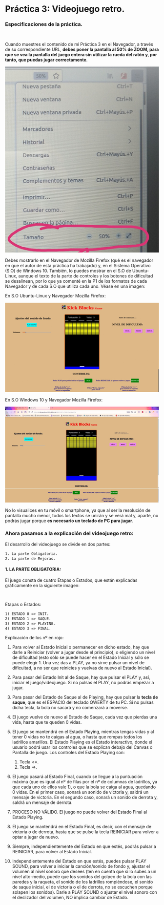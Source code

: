  # Práctica 3: Videojuego retro.

 ### **Especificaciones de la práctica.**
<br>

Cuando muestres el contenido de mi Práctica 3 en el Navegador, a través de su correspondiente URL, **debes poner la pantalla al 50% de ZOOM, para que se vea la pantalla del juego entera sin utilizar la rueda del ratón y, por tanto, que puedas jugar correctamente**.
  
![](Zoom50percent.jpg)  

Debes mostrarlo en el Navegador de Mozilla Firefox (qué es el navegador en que el autor de esta práctica ha trabajado) y, en el Sistema Operativo (S.O) de Windows 10. También, lo puedes mostrar en el S.O de Ubuntu-Linux, aunque el texto de la parte de controles y los botones de dificultad se desalinean, por lo que ya comenté en la P1 de los formatos de cada Navegador y de cada S.O que utiliza cada uno. Véase en una imagen:
  
En S.O Ubuntu-Linux y Navegador Mozilla Firefox:

![](ShowGame_Ubuntu.jpg)

En S.O Windows 10 y Navegador Mozilla Firefox:

![](ShowGame_Windows10.jpg)

No lo visualices en tu móvil o smartphone, ya que al ser la resolución de pantalla mucho menor, todos los textos se unirán y se verá mal y, aparte, no podrás jugar porque **es necesario un teclado de PC para jugar**.

### **Ahora pasamos a la explicación del videojuego retro:**

El desarrollo del videojuego se divide en dos partes:

    1. La parte Obligatoria.
    2. La parte de Mejoras.

#### 1. LA PARTE OBLIGATORIA:

El juego consta de cuatro Etapas o Estados, que están explicadas gráficamente en la siguiente imagen:

![]()

Etapas o Estados: 

    1) ESTADO 0 => INIT.
    2) ESTADO 1 => SAQUE.
    3) ESTADO 2 => PLAYING.
    4) ESTADO 3 => FINAL.

Explicación de los nº en rojo:

1. Para volver al Estado Inicial o permanecer en dicho estado, hay que darle a Reiniciar (volver a jugar desde el principio), o eligiendo un nivel de dificultad (esto sólo se puede hacer en el Estado Inicial y sólo se puede elegir 1. Una vez das a PLAY, ya no sirve pulsar un nivel de dificultad, a no ser que reinicies y vuelvas de nuevo al Estado Inicial).
2. Para pasar del Estado Init al de Saque, hay que pulsar el PLAY y, así, iniciar el juego/videojuego. Si no pulsas el PLAY, no podrás empezar a jugar.
3. Para pasar del Estado de Saque al de Playing, hay que pulsar la **tecla de saque**, que es el ESPACIO del teclado QWERTY de tu PC. Si no pulsas dicha tecla, la bola no sacará y no comenzará a moverse.
4. El juego vuelve de nuevo al Estado de Saque, cada vez que pierdas una vida, hasta que te queden 0 vidas.
5. El juego se mantendrá en el Estado Playing, mientras tengas vidas y al tener 0 vidas no te caigas al agua, o hasta que rompas todos los ladrillos amarillos. El Estado Playing es el Estado interactivo, donde el usuario podrá usar los controles que se explican debajo del Canvas o Pantalla de juego. Los controles del Estado Playing son: 
    1) Tecla <=.
    2) Tecla =>.

6. El juego pasará al Estado Final, cuando se llegue a la puntuación máxima (que es igual al nº de filas por el nº de columnas de ladrillos, ya que cada uno de ellos vale 1), o que la bola se caíga al agua, quedando 0 vidas. En el primer caso, sonará un sonido de victoria y, saldrá un mensaje de victoria. En el segundo caso, sonará un sonido de derrota y, saldrá un mensaje de derrota.
7. PROCESO NO VÁLIDO. El juego no puede volver del Estado Final al Estado Playing.
8. El juego se mantendrá en el Estado Final, es decir, con el mensaje de victoria o de derrota, hasta que se pulse la tecla REINICIAR para volver a optar a jugar de nuevo.
9. Siempre, independientemente del Estado en que estés, podrás pulsar a REINICIAR, para volver al Estado Inicial.
10. Independientemente del Estado en que estés, puedes pulsar PLAY SOUND, para volver a iniciar la canción/sonido de fondo y, ajustar el volumen al nivel sonoro que desees (ten en cuenta que si lo subes a un nivel alto-medio, puede que los sonidos del golpeo de la bola con las paredes y la raqueta, el sonido de los ladrillos rompiéndose, el sonido de saque inicial, el de victoria o el de derrota, no se escuchen porque solapen los sonidos). Darle a PLAY SOUND o ajustar el nivel sonoro con el deslizador del volumen, NO implica cambiar de Estado.

